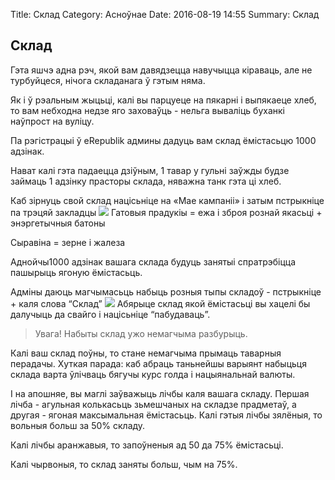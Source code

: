 Title: Склад
Category: Асноўнае
Date: 2016-08-19 14:55
Summary: Склад

## Склад

Гэта яшчэ адна рэч, якой вам давядзецца навучыцца кіраваць, але не турбуйцеся, нічога складанага ў гэтым няма.

Як і ў рэальным жыцьці, калі вы парцуеце на пякарні і выпякаеце хлеб, то вам небходна недзе яго заховаўць - нельга вываліць буханкі наўпрост на вуліцу.

Па рэгістрацыі ў eRepublik админы дадуць вам склад ёмістасьцю 1000 адзінак.

Нават калі гэта падаецца дзіўным, 1 тавар у гульні заўжды будзе займаць 1 адзінку прасторы склада, няважна танк гэта ці хлеб.

Каб зірнуць свой склад націсьніце на «Мае кампаніі» і затым пстрыкніце па трэцяй закладцы
![](https://i0.wp.com/i1140.photobucket.com/albums/n563/Kravenn-erep/Erep4newbies/203-1.png)
Гатовыя прадукіы = ежа і зброя рознай якасьці + энэргетычныя батоны

Сыравіна = зерне і жалеза

Аднойчы1000 адзінак вашага склада будуць занятыі спратрэбіцца пашырыць ягоную ёмістасьць.

Адміны даюць магчымасьць набыць розныя тыпы складоў - пстрыкніце + каля слова “Склад”
![](https://erepubliktuto.files.wordpress.com/2012/05/2-03-3.png?w=595)
Абярыце склад якой ёмістасьці вы хацелі бы далучыць да свайго і націсьніце “пабудаваць”.

> Увага! Набыты склад ужо немагчыма разбурыць.

Калі ваш склад поўны, то стане немагчыма прымаць таварныя перадачы.
Хуткая парада: каб абраць таньнейшы варыянт набыцьця склада варта ўлічваць бягучы курс голда і нацыянальнай валюты.

І на апошняе, вы маглі заўважыць лічбы каля вашага складу. Першая лічба - агульная колькасьць зьмешчаных на складзе прадметаў, а другая - ягоная максымальная ёмістасьць.
Калі гэтыя лічбы зялёныя, то вольныя больш за 50% складу.

Калі лічбы аранжавыя, то запоўненыя ад 50 да 75% ёмістасьці.

Калі чырвоныя, то склад заняты больш, чым на 75%.